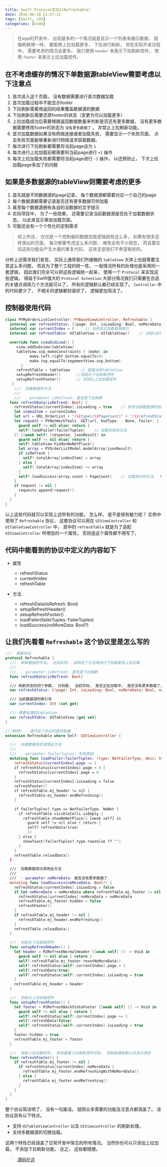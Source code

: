 ```yaml
---
title: Swift Protocal实战1(Refreshable)
date: 2016-06-18 21:57:21
tags: [Swift, iOS]
categories: [Code]
---
```


> 在app的开发中， 出现最多的一个情况就是显示一个列表来展示数据， 就像刷微博一样， 要能够上拉加载更多， 下拉进行刷新。 但在实际开发过程中， 需要考虑的情况会更多。 我们使用 `header` 来表示下拉刷新控件， 使用 `footer` 来表示上拉加载控件。

## 在不考虑缓存的情况下单数据源tableView需要考虑以下注意点

1. 首次进入这个页面， 没有数据需要进行首次数据加载
2. 首次加载过程中不能显示footer
3. 下拉刷新需要用返回的结果覆盖数据源的数据
4. 下拉刷新后需要还原footer的状态（变更为可以加载更多）
5. 上拉加载成功后需要根据返回数据数量来判断是否还有更多数据， 没有更多数据需要修改footer的状态为 `没有更多数据了` ， 并禁止上拉刷新功能。
6. 首次加载数据如果没有网络连接或者加载失败， 需要显示一个失败页面， 点击失败页面能够重新进行网络请求获取数据。
7. 每次进行下拉刷新都需要将当前page设为 `1`
8. 每次进行上拉加载前都需要将当前page进行 `+1` 操作
9. 每次上拉加载失败都需要将当前page进行 `-1` 操作， 以还原防止， 下次上拉加载page多加了的问题

## 如果是多数据源的tableView则需要考虑的更多

1. 首先就是不同数据源的page记录， 每个数据源都需要对应一个自己的page
2. 每个数据源都需要记录是否还有更多数据可供加载
3. 甚至每个数据源拥有各自的没数据的文字提示
4. 实际项目中， 为了一些效果， 还需要记录当前数据源是否处于加载数据状态， 以此来显示某些加载页面。
5. 可能还会有一个个性化的定制需求

> 综上所述， 仅仅是一个控制器的数据加载逻辑就有这么多， 如果有很多这样类似的页面， 每次都要考虑这么多问题， 难免会有不少疏忽， 而且要实现这些功能会产生大量的重复代码， 这肯定是我们不希望看到的。

分析上述需求我们发现， 实际上通常我们所接触的 `tableView` 大体上也就需要注意这么多问题， 而且为了整个工程的统一性， 一般情况所有的处理也是采用同一套逻辑， 因此我们完全可以把这些逻辑统一起来， 使用一个 `Protocol` 来实现这些逻辑。 得益于Swift强大的 `Protocol Extention` 大部分情况我们只需要在合适的关键点调用几个方法就可以了， 所有的逻辑默认都已经实现了。 `Controller` 中的代码更少了， 不相关的逻辑都封装好了， 逻辑更加简洁了。

## 控制器使用代码

```Swift
class PYMyOrderListController: PYBaseViewController, Refreshable {
  internal var refreshStatus: [(page: Int, isLoading: Bool, noMoreData: Bool, noMoreTitle: String)] = [(1, false, false, "没有更多订单了“)]   // 定义每个数据源需要的四个属性， 分别是当前页码， 是否被正在加载中， 是否没有更多数据可供加载了。 没有数据可供加载的footer文字
  internal var currentIndex = 0     // 当前现实的数据源索引
  internal var refreshTable: UITableView = UITableView()    // 当前tableView

  override func viewDidLoad() {
     view.addSubview(tableView)
     tableView.snp_makeConstraints { (make) in
           make.left.right.bottom.equalTo(0)
           make.top.equalTo(segementView.snp_bottom)
       }
     refreshTable = tableView     // 赋值当前tableView
     setupRefreshHeader()       //初始化下拉刷新控件
     setupRefreshFooter()       // 初始化上拉加载控件
   }
    ///  加载数据的方法
    ///
    ///  - parameter isRefresh: 是否是下拉刷新
  func refreshData(isRefresh: Bool) {
    refreshStatus[currentIndex].isLoading = true    // 修改当前数据源的加载状态为正在加载
    let indexItem = currentIndex
    let url = URL_OrderList + "/\(type)/\(PageCount)" + "/\(refreshStatus[currentIndex].page).json"
    let request = PYNetWorkTools. GET(url, hudType: . None, failer: { [weak self] (failerTuples) in
      guard self != nil else{ return }
      self?.loadFailer(failerTuples)    // 加载失败的方法
    }) {[weak self] (response, jsonResult) in
      guard self != nil else{ return }
      self?.tableView.hiddenNoNetPlace()
      let array = PYOrderListModel.modelArray(jsonResult)
      if isRefresh {
        self?.totalArray[indexItem] = array
      } else {
        self?.totalArray[indexItem] += array
      }
      self?.loadSuccess(array.count < PageCount)    // 加载成功的方法， 并传递一个是否还有更多数据的返回值
    }
    if request != nil {
      requests.append(request!)
    }
  }
}
```

以上这些代码就可以实现上述所有的功能， 怎么样， 是不是很有魅力呢？ 实例中使用了 `Refreshable` 协议， 这套协议可以用在 `UIViewController` 和 `UITableViewController` 中， 其中的 `refreshTable` 就是为了适配 `UIViewController` 所增加的一个属性， 否则连这个属性都不用写了。

## 代码中能看到的协议中定义的内容如下

* 属性
  * refreshStatus
  * currentInidex
  * refreshTable

* 方法
  * refreshData(isRefresh: Bool)
  * setupRefreshHeader()
  * setupRefreshFooter()
  * loadFailer(failerTuples: FailerTuples)
  * loadSuccess(noMoreData: Bool?)

## 让我们先看看 `Refreshable` 这个协议里是怎么写的

```Swift
///  刷新协议
protocol Refreshable {
  ///  刷新数据的方法， 必须实现， 调用这个方法来执行下拉刷新和上拉加载
  ///
  ///  - parameter isRefresh: 是否是下拉刷新
  func refreshData(isRefresh: Bool)

  /// 刷新状态的四个参数， 分别是， 当前页码， 是否正在加载中， 是否没有更多数据了， 没有更多数据的footer显示文字
  var refreshStatus: [(page: Int, isLoading: Bool, noMoreData: Bool, noMoreTitle: String)] {set get}

  /// 当前数据源的索引号
  var currentIndex: Int {set get}

  /// 需要处理的tableView
  var refreshTable: UITableView {get set}
}

// MARK: - 遵守这个协议的是控制器
extension Refreshable where Self: UIViewController {

  ///  加载数据失败调用此方法
  ///
  ///  - parameter failerTuples: 失败原因
  mutating func loadFailer(failerTuples: (type: NetFailerType, desc: String?)?) {
    refreshStatus[currentIndex].page -= 1
    if refreshStatus[currentIndex].page < 0 {
      refreshStatus[currentIndex].page = 0
    }
    refreshStatus[currentIndex].isLoading = false
    refreshFooter()
    if refreshTable.mj_header != nil {
      refreshTable.mj_header.endRefreshing()
    }

    if failerTuples?.type == NetFailerType. NoNet {
      if refreshTable.visibleCells.isEmpty {
        refreshTable.showNoNetPlace({ [weak self] in
          guard self != nil else { return }
          self?.refreshData(true)
          })
      } else {
        showToast(failerTuples?.type.rawValue ?? "")
      }
    }
    refreshTable.reloadData()
  }

  ///  加载数据成功调用此方法
  ///
  ///  - parameter noMoreData: 是否没有更多数据了
  mutating func loadSuccess(noMoreData: Bool?) {
    refreshStatus[currentIndex].isLoading = false
    if let noMoreData = noMoreData where refreshTable.mj_footer != nil {
      refreshStatus[currentIndex].noMoreData = noMoreData
      refreshTable.mj_footer.hidden = false
      refreshFooter()
    }
    if refreshTable.mj_header != nil {
      refreshTable.mj_header.endRefreshing()
    }
    refreshTable.reloadData()
  }

  ///  初始化下拉刷新控件
  func setupRefreshHeader() {
    let header = MJRefreshNormalHeader {[weak self] () -> Void in
      guard self != nil else { return }
      self?.refreshTable.mj_footer.resetNoMoreData()
      self?.refreshStatus[self!.currentIndex].page = 1
      self?.refreshData(true)
      self?.refreshStatus[self!.currentIndex].isLoading = true
    }
    refreshTable.mj_header = header
  }

  ///  初始化上拉加载控件
  func setupRefreshFooter() {
    let footer = MJRefreshBackStateFooter {[weak self] () -> Void in
      guard self != nil else { return }
      self?.refreshStatus[self!.currentIndex].page += 1
      self?.refreshData(false)
      self?.refreshStatus[self!.currentIndex].isLoading = true
    }
    footer.hidden = true
    refreshTable.mj_footer = footer
  }

  ///  刷新上拉加载控件， 用来重置上拉刷新控件状态， 控制能够刷新以及显示类型
  func refreshFooter() {
    if refreshTable.mj_footer != nil {
      if refreshStatus[currentIndex].noMoreData {
        refreshTable.mj_footer.endRefreshingWithNoMoreData()
      } else {
        refreshTable.mj_footer.endRefreshing()
      }
    }
  }
}
```

整个协议简洁明了， 没有一句废话。 就把众多需要的功能及注意点都涵盖了。 该协议具有以下特点。

* 支持 `UITableViewController` 以及 `UIViewcontroller` 的刷新处理。
* 支持多数据源的切换加载。

这两个特性已经涵盖了日常开发中常见的所有情况。 当然你也可以只添加上拉加载， 不添加下拉刷新功能， 总之， 这些都随便。

> [源码在这](https://github.com/GeekerHua/Refreshable)
